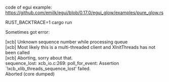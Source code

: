 code of egui example: https://github.com/emilk/egui/blob/0.17.0/egui_glow/examples/pure_glow.rs

RUST_BACKTRACE=1 cargo run

Sometimes got error:

[xcb] Unknown sequence number while processing queue  
[xcb] Most likely this is a multi-threaded client and XInitThreads has not been called  
[xcb] Aborting, sorry about that.  
sequence_lost: xcb_io.c:269: poll_for_event: Assertion `!xcb_xlib_threads_sequence_lost' failed.  
Aborted (core dumped)
